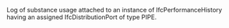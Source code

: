 Log of substance usage attached to an instance of IfcPerformanceHistory having an assigned IfcDistributionPort of type PIPE.
